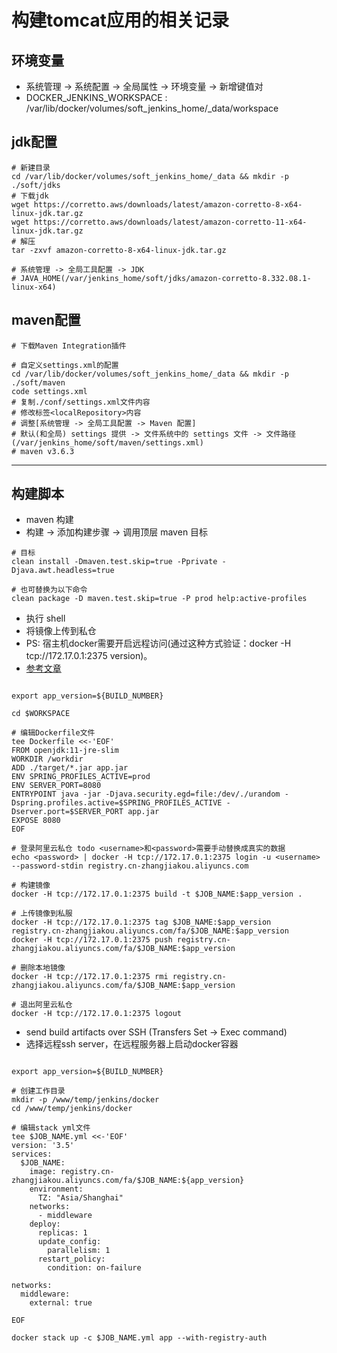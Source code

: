 # 构建tomcat应用的相关记录

## 环境变量

- 系统管理 -> 系统配置 -> 全局属性 -> 环境变量 -> 新增键值对
- DOCKER_JENKINS_WORKSPACE : /var/lib/docker/volumes/soft_jenkins_home/_data/workspace

## jdk配置

```shell
# 新建目录
cd /var/lib/docker/volumes/soft_jenkins_home/_data && mkdir -p ./soft/jdks
# 下载jdk
wget https://corretto.aws/downloads/latest/amazon-corretto-8-x64-linux-jdk.tar.gz
wget https://corretto.aws/downloads/latest/amazon-corretto-11-x64-linux-jdk.tar.gz
# 解压
tar -zxvf amazon-corretto-8-x64-linux-jdk.tar.gz

# 系统管理 -> 全局工具配置 -> JDK
# JAVA_HOME(/var/jenkins_home/soft/jdks/amazon-corretto-8.332.08.1-linux-x64)
```

## maven配置

```shell
# 下载Maven Integration插件

# 自定义settings.xml的配置
cd /var/lib/docker/volumes/soft_jenkins_home/_data && mkdir -p ./soft/maven
code settings.xml
# 复制./conf/settings.xml文件内容
# 修改标签<localRepository>内容
# 调整[系统管理 -> 全局工具配置 -> Maven 配置]
# 默认(和全局) settings 提供 -> 文件系统中的 settings 文件 -> 文件路径(/var/jenkins_home/soft/maven/settings.xml)
# maven v3.6.3
```

---

## 构建脚本

- maven 构建
- 构建 -> 添加构建步骤 -> 调用顶层 maven 目标

```shell
# 目标
clean install -Dmaven.test.skip=true -Pprivate -Djava.awt.headless=true

# 也可替换为以下命令
clean package -D maven.test.skip=true -P prod help:active-profiles
```

- 执行 shell
- 将镜像上传到私仓
- PS: 宿主机docker需要开启远程访问(通过这种方式验证：docker -H tcp://172.17.0.1:2375 version)。
- [参考文章](https://segmentfault.com/a/1190000024563734)

```shell

export app_version=${BUILD_NUMBER}

cd $WORKSPACE

# 编辑Dockerfile文件
tee Dockerfile <<-'EOF'
FROM openjdk:11-jre-slim
WORKDIR /workdir
ADD ./target/*.jar app.jar
ENV SPRING_PROFILES_ACTIVE=prod
ENV SERVER_PORT=8080
ENTRYPOINT java -jar -Djava.security.egd=file:/dev/./urandom -Dspring.profiles.active=$SPRING_PROFILES_ACTIVE -Dserver.port=$SERVER_PORT app.jar
EXPOSE 8080
EOF

# 登录阿里云私仓 todo <username>和<password>需要手动替换成真实的数据
echo <password> | docker -H tcp://172.17.0.1:2375 login -u <username> --password-stdin registry.cn-zhangjiakou.aliyuncs.com

# 构建镜像
docker -H tcp://172.17.0.1:2375 build -t $JOB_NAME:$app_version .

# 上传镜像到私服
docker -H tcp://172.17.0.1:2375 tag $JOB_NAME:$app_version registry.cn-zhangjiakou.aliyuncs.com/fa/$JOB_NAME:$app_version
docker -H tcp://172.17.0.1:2375 push registry.cn-zhangjiakou.aliyuncs.com/fa/$JOB_NAME:$app_version

# 删除本地镜像
docker -H tcp://172.17.0.1:2375 rmi registry.cn-zhangjiakou.aliyuncs.com/fa/$JOB_NAME:$app_version

# 退出阿里云私仓
docker -H tcp://172.17.0.1:2375 logout

```

- send build artifacts over SSH (Transfers Set -> Exec command)
- 选择远程ssh server，在远程服务器上启动docker容器

```shell

export app_version=${BUILD_NUMBER}

# 创建工作目录
mkdir -p /www/temp/jenkins/docker
cd /www/temp/jenkins/docker

# 编辑stack yml文件
tee $JOB_NAME.yml <<-'EOF'
version: '3.5'
services:
  $JOB_NAME:
    image: registry.cn-zhangjiakou.aliyuncs.com/fa/$JOB_NAME:${app_version}
    environment:
      TZ: "Asia/Shanghai"
    networks:
      - middleware
    deploy:
      replicas: 1
      update_config:
        parallelism: 1
      restart_policy:
        condition: on-failure

networks:
  middleware:
    external: true

EOF

docker stack up -c $JOB_NAME.yml app --with-registry-auth

```
